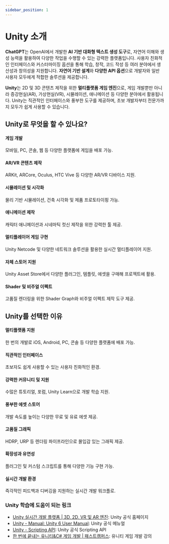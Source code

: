 ```yaml
---
sidebar_position: 1
---
```


# Unity 소개

**ChatGPT**는 OpenAI에서 개발한 **AI 기반 대화형 텍스트 생성 도구**로, 자연어 이해와 생성 능력을 활용하여 다양한 작업을 수행할 수 있는 강력한 플랫폼입니다. 사용자 친화적인 인터페이스와 커스터마이징 옵션을 통해 학습, 창작, 코드 작성 등 여러 분야에서 생산성과 창의성을 지원합니다. **자연어 기반 설계**와 **다양한 API 옵션**으로 개발자와 일반 사용자 모두에게 적합한 솔루션을 제공합니다.

**Unity**는 2D 및 3D 콘텐츠 제작을 위한 **멀티플랫폼 게임 엔진**으로, 게임 개발뿐만 아니라 증강현실(AR), 가상현실(VR), 시뮬레이션, 애니메이션 등 다양한 분야에서 활용됩니다. Unity는 직관적인 인터페이스와 풍부한 도구를 제공하며, 초보 개발자부터 전문가까지 모두가 쉽게 사용할 수 있습니다.

## **Unity로 무엇을 할 수 있나요?**

#### **게임 개발**

모바일, PC, 콘솔, 웹 등 다양한 플랫폼에 게임을 배포 가능.

#### **AR/VR 콘텐츠 제작**

ARKit, ARCore, Oculus, HTC Vive 등 다양한 AR/VR 디바이스 지원.

#### **시뮬레이션 및 시각화**

물리 기반 시뮬레이션, 건축 시각화 및 제품 프로토타이핑 가능.

#### **애니메이션 제작**

캐릭터 애니메이션과 시네마틱 컷신 제작을 위한 강력한 툴 제공.

#### **멀티플레이어 게임 구현**

Unity Netcode 및 다양한 네트워크 솔루션을 활용한 실시간 멀티플레이어 지원.

#### **자체 스토어 지원**

Unity Asset Store에서 다양한 플러그인, 템플릿, 에셋을 구매해 프로젝트에 활용.

#### **Shader 및 비주얼 이펙트**

고품질 렌더링을 위한 Shader Graph와 비주얼 이펙트 제작 도구 제공.

## Unity를 선택한 이유

#### **멀티플랫폼 지원**

한 번의 개발로 iOS, Android, PC, 콘솔 등 다양한 플랫폼에 배포 가능.

#### **직관적인 인터페이스**

초보자도 쉽게 사용할 수 있는 사용자 친화적인 환경.

#### **강력한 커뮤니티 및 지원**

수많은 튜토리얼, 포럼, Unity Learn으로 개발 학습 지원.

#### **풍부한 에셋 스토어**

개발 속도를 높이는 다양한 무료 및 유료 에셋 제공.

#### **고품질 그래픽**

HDRP, URP 등 렌더링 파이프라인으로 몰입감 있는 그래픽 제공.

#### **확장성과 유연성**

플러그인 및 커스텀 스크립트를 통해 다양한 기능 구현 가능.

#### **실시간 개발 환경**

즉각적인 피드백과 디버깅을 지원하는 실시간 개발 워크플로.

### Unity 학습에 도움이 되는 링크

- [Unity 실시간 개발 플랫폼 | 3D, 2D, VR 및 AR 엔진](https://unity.com/kr): Unity 공식 홈페이지
- [Unity - Manual: Unity 6 User Manual](https://docs.unity3d.com/Manual/index.html): Unity 공식 메뉴얼
- [Unity - Scripting API](https://docs.unity3d.com/ScriptReference/index.html): Unity 공식 Scripting API
- [한 번에 끝내는 유니티&C# 게임 개발 | 패스트캠퍼스](https://fastcampus.co.kr/dev_online_unitygame): 유니티 게임 개발 강의

